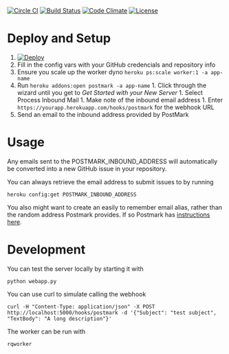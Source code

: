 [![Circle CI](https://circleci.com/gh/sibson/ghinbox.svg?style=svg)](https://circleci.com/gh/sibson/ghinbox)
[![Build Status](http://img.shields.io/travis/sibson/ghinbox.svg)](https://travis-ci.org/sibson/ghinbox)
[![Code Climate](http://img.shields.io/codeclimate/github/sibson/ghinbox.svg)](https://codeclimate.com/github/sibson/ghinbox)
[![License](http://img.shields.io/:license-mit-blue.svg)](http://sibson.mit-license.org)

# Deploy and Setup

  1. [![Deploy](https://www.herokucdn.com/deploy/button.png)](https://heroku.com/deploy)
  1. Fill in the config vars with your GitHub credencials and repository info
  1. Ensure you scale up the worker dyno ```heroku ps:scale worker:1 -a app-name```
  1. Run ```heroku addons:open postmark -a app-name```
    1. Click through the wizard until you get to *Get Started with your New Server* 
    1. Select Process Inbound Mail
    1. Make note of the inbound email address
    1. Enter ```https://yourapp.herokuapp.com/hooks/postmark``` for the webhook URL
  1. Send an email to the inbound address provided by PostMark

# Usage
Any emails sent to the POSTMARK_INBOUND_ADDRESS will automatically be converted into a new GitHub issue in your repository.

You can always retrieve the email address to submit issues to by running

    heroku config:get POSTMARK_INBOUND_ADDRESS

You also might want to create an easily to remember email alias, rather than the random address Postmark provides.  If so Postmark has [instructions here](http://developer.postmarkapp.com/developer-process-domain.html).

# Development

You can test the server locally by starting it with

    python webapp.py


You can use curl to simulate calling the webhook

    curl -H "Content-Type: application/json" -X POST http://localhost:5000/hooks/postmark -d '{"Subject": "test subject", "TextBody": "A long description"}' 

The worker can be run with

    rqworker
